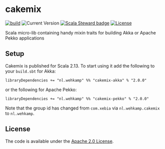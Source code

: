 # cakemix

[![build](https://github.com/wehkamp/cakemix/workflows/build/badge.svg)](https://github.com/wehkamp/cakemix/actions/workflows/scala.yml?query=workflow%3Abuild+branch%3Amain)
![Current Version](https://img.shields.io/badge/version-2.0.0-brightgreen.svg?style=flat "2.0.0")
[![Scala Steward badge](https://img.shields.io/badge/Scala_Steward-helping-blue.svg?style=flat&logo=data:image/png;base64,iVBORw0KGgoAAAANSUhEUgAAAA4AAAAQCAMAAAARSr4IAAAAVFBMVEUAAACHjojlOy5NWlrKzcYRKjGFjIbp293YycuLa3pYY2LSqql4f3pCUFTgSjNodYRmcXUsPD/NTTbjRS+2jomhgnzNc223cGvZS0HaSD0XLjbaSjElhIr+AAAAAXRSTlMAQObYZgAAAHlJREFUCNdNyosOwyAIhWHAQS1Vt7a77/3fcxxdmv0xwmckutAR1nkm4ggbyEcg/wWmlGLDAA3oL50xi6fk5ffZ3E2E3QfZDCcCN2YtbEWZt+Drc6u6rlqv7Uk0LdKqqr5rk2UCRXOk0vmQKGfc94nOJyQjouF9H/wCc9gECEYfONoAAAAASUVORK5CYII=)](https://scala-steward.org)
[![License](https://img.shields.io/badge/license-Apache%202.0-blue.svg?style=flat "Apache 2.0")](LICENSE)

Scala micro-lib containing handy mixin traits for building Akka or Apache Pekko applications

## Setup

Cakemix is published for Scala 2.13. To start using it add the following to your `build.sbt` for Akka:

    libraryDependencies += "nl.wehkamp" %% "cakemix-akka" % "2.0.0"

or the following for Apache Pekko:

    libraryDependencies += "nl.wehkamp" %% "cakemix-pekko" % "2.0.0"

Note that the group id has changed from `com.xebia` via `nl.wehkamp.cakemix` to `nl.wehkamp`.

## License
The code is available under the [Apache 2.0 License](LICENSE).
